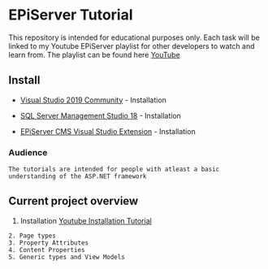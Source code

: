 # EPiServer Tutorial
This repository is intended for educational purposes only. Each task will be linked to my Youtube EPiServer playlist for other developers
to watch and learn from. The playlist can be found here [YouTube](https://www.youtube.com/playlist?list=PLRHLxW_l2Dw7BGb4IeG5llKZW9GFKmxLB)

## Install
* [Visual Studio 2019 Community](https://visualstudio.microsoft.com/thank-you-downloading-visual-studio/?sku=Community&rel=16) - Installation

* [SQL Server Management Studio 18](https://docs.microsoft.com/en-us/sql/ssms/download-sql-server-management-studio-ssms?view=sql-server-2017) - Installation

* [EPiServer CMS Visual Studio Extension](https://marketplace.visualstudio.com/items?itemName=EPiServer.EpiserverCMSVisualStudioExtension)  - Installation

### Audience
```
The tutorials are intended for people with atleast a basic understanding of the ASP.NET framework
```

## Current project overview
1. Installation [Youtube Installation Tutorial](https://www.youtube.com/watch?v=jrm470yAa1w)
```
2. Page types
3. Property Attributes
4. Content Properties
5. Generic types and View Models
```

